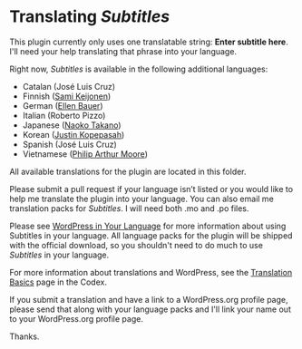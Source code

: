 # Translating _Subtitles_

This plugin currently only uses one translatable string: **Enter subtitle here**. I'll need your help translating that phrase into your language.

Right now, _Subtitles_ is available in the following additional languages:

- Catalan (José Luis Cruz)
- Finnish ([Sami Keijonen](http://profiles.wordpress.org/samikeijonen))
- German ([Ellen Bauer](https://profiles.wordpress.org/elmastudio))
- Italian (Roberto Pizzo)
- Japanese ([Naoko Takano](http://profiles.wordpress.org/nao))
- Korean ([Justin Kopepasah](http://profiles.wordpress.org/kopepasah))
- Spanish (José Luis Cruz)
- Vietnamese ([Philip Arthur Moore](https://profiles.wordpress.org/philiparthurmoore))

All available translations for the plugin are located in this folder.

Please submit a pull request if your language isn’t listed or you would like to help me translate the plugin into your language. You can also email me translation packs for _Subtitles_. I will need both .mo and .po files.

Please see [WordPress in Your Language](https://codex.wordpress.org/WordPress_in_Your_Language) for more information about using Subtitles in your language. All language packs for the plugin will be shipped with the official download, so you shouldn't need to do much to use _Subtitles_ in your language.

For more information about translations and WordPress, see the [Translation Basics](http://make.wordpress.org/polyglots/handbook/translating/basics/) page in the Codex.

If you submit a translation and have a link to a WordPress.org profile page, please send that along with your language packs and I'll link your name out to your WordPress.org profile page.

Thanks.